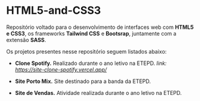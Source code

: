 # HTML5-and-CSS3
Repositório voltado para o desenvolvimento de interfaces web com **HTML5 e CSS3**, os frameworks **Tailwind CSS** e **Bootsrap**, juntamente com a extensão **SASS**.

Os projetos presentes nesse repositório seguem listados abaixo:
- **Clone Spotify.**
Realizado durante o ano letivo na ETEPD.
*link: https://site-clone-spotify.vercel.app/*

- **Site Porto Mix.**
Site destinado para a banda da ETEPD.

- **Site de Vendas.**
Atividade realizada durante o ano letivo na ETEPD.
      
